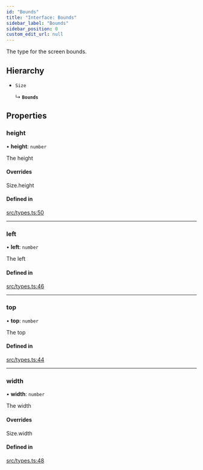 ```yaml
---
id: "Bounds"
title: "Interface: Bounds"
sidebar_label: "Bounds"
sidebar_position: 0
custom_edit_url: null
---
```


The type for the screen bounds.

## Hierarchy

- `Size`

  ↳ **`Bounds`**

## Properties

### height

• **height**: `number`

The height

#### Overrides

Size.height

#### Defined in

[src/types.ts:50](https://github.com/rob-blackbourn/jetblack-map/blob/c05345a/src/types.ts#L50)

___

### left

• **left**: `number`

The left

#### Defined in

[src/types.ts:46](https://github.com/rob-blackbourn/jetblack-map/blob/c05345a/src/types.ts#L46)

___

### top

• **top**: `number`

The top

#### Defined in

[src/types.ts:44](https://github.com/rob-blackbourn/jetblack-map/blob/c05345a/src/types.ts#L44)

___

### width

• **width**: `number`

The width

#### Overrides

Size.width

#### Defined in

[src/types.ts:48](https://github.com/rob-blackbourn/jetblack-map/blob/c05345a/src/types.ts#L48)
